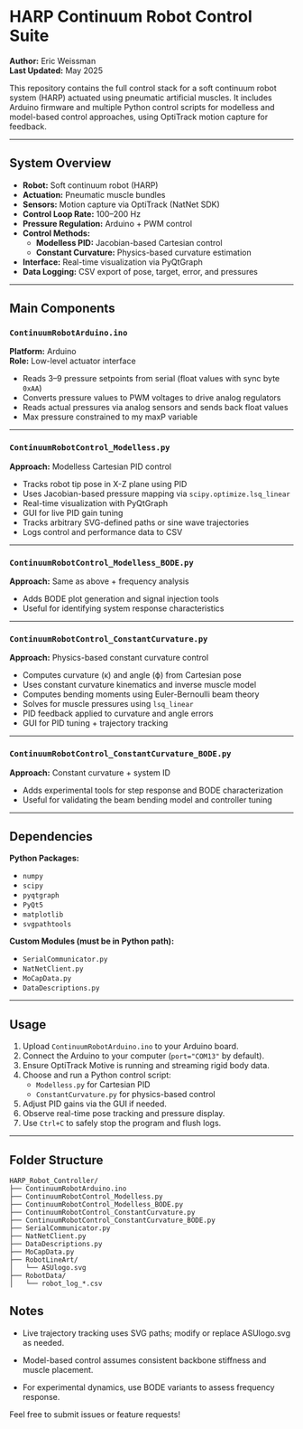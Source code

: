# HARP Continuum Robot Control Suite

**Author:** Eric Weissman  
**Last Updated:** May 2025

This repository contains the full control stack for a soft continuum robot system (HARP) actuated using pneumatic artificial muscles. It includes Arduino firmware and multiple Python control scripts for modelless and model-based control approaches, using OptiTrack motion capture for feedback.

---

## System Overview

- **Robot:** Soft continuum robot (HARP)
- **Actuation:** Pneumatic muscle bundles
- **Sensors:** Motion capture via OptiTrack (NatNet SDK)
- **Control Loop Rate:** 100–200 Hz
- **Pressure Regulation:** Arduino + PWM control
- **Control Methods:**
  - **Modelless PID:** Jacobian-based Cartesian control
  - **Constant Curvature:** Physics-based curvature estimation
- **Interface:** Real-time visualization via PyQtGraph
- **Data Logging:** CSV export of pose, target, error, and pressures

---

## Main Components

### `ContinuumRobotArduino.ino`

**Platform:** Arduino  
**Role:** Low-level actuator interface

- Reads 3–9 pressure setpoints from serial (float values with sync byte `0xAA`)
- Converts pressure values to PWM voltages to drive analog regulators
- Reads actual pressures via analog sensors and sends back float values
- Max pressure constrained to my maxP variable


---

### `ContinuumRobotControl_Modelless.py`

**Approach:** Modelless Cartesian PID control

- Tracks robot tip pose in X-Z plane using PID
- Uses Jacobian-based pressure mapping via `scipy.optimize.lsq_linear`
- Real-time visualization with PyQtGraph
- GUI for live PID gain tuning
- Tracks arbitrary SVG-defined paths or sine wave trajectories
- Logs control and performance data to CSV

---

### `ContinuumRobotControl_Modelless_BODE.py`

**Approach:** Same as above + frequency analysis

- Adds BODE plot generation and signal injection tools
- Useful for identifying system response characteristics

---

### `ContinuumRobotControl_ConstantCurvature.py`

**Approach:** Physics-based constant curvature control

- Computes curvature (κ) and angle (ϕ) from Cartesian pose
- Uses constant curvature kinematics and inverse muscle model
- Computes bending moments using Euler-Bernoulli beam theory
- Solves for muscle pressures using `lsq_linear`
- PID feedback applied to curvature and angle errors
- GUI for PID tuning + trajectory tracking

---

### `ContinuumRobotControl_ConstantCurvature_BODE.py`

**Approach:** Constant curvature + system ID

- Adds experimental tools for step response and BODE characterization
- Useful for validating the beam bending model and controller tuning

---

## Dependencies

**Python Packages:**
- `numpy`
- `scipy`
- `pyqtgraph`
- `PyQt5`
- `matplotlib`
- `svgpathtools`

**Custom Modules (must be in Python path):**
- `SerialCommunicator.py`
- `NatNetClient.py`
- `MoCapData.py`
- `DataDescriptions.py`

---

##  Usage

1. Upload `ContinuumRobotArduino.ino` to your Arduino board.
2. Connect the Arduino to your computer (`port="COM13"` by default).
3. Ensure OptiTrack Motive is running and streaming rigid body data.
4. Choose and run a Python control script:
    - `Modelless.py` for Cartesian PID
    - `ConstantCurvature.py` for physics-based control
5. Adjust PID gains via the GUI if needed.
6. Observe real-time pose tracking and pressure display.
7. Use `Ctrl+C` to safely stop the program and flush logs.

---

## Folder Structure

```plaintext
HARP_Robot_Controller/
├── ContinuumRobotArduino.ino
├── ContinuumRobotControl_Modelless.py
├── ContinuumRobotControl_Modelless_BODE.py
├── ContinuumRobotControl_ConstantCurvature.py
├── ContinuumRobotControl_ConstantCurvature_BODE.py
├── SerialCommunicator.py
├── NatNetClient.py
├── DataDescriptions.py
├── MoCapData.py
├── RobotLineArt/
│   └── ASUlogo.svg
├── RobotData/
│   └── robot_log_*.csv
```

## Notes
* Live trajectory tracking uses SVG paths; modify or replace ASUlogo.svg as needed.

* Model-based control assumes consistent backbone stiffness and muscle placement.

* For experimental dynamics, use BODE variants to assess frequency response.


Feel free to submit issues or feature requests!
